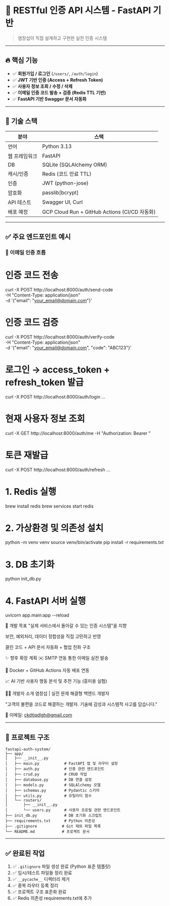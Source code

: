 # 🧠 RESTful 인증 API 시스템 - FastAPI 기반

> 염창섭이 직접 설계하고 구현한 실전 인증 시스템

---

## 🔥 핵심 기능

- ✅ **회원가입 / 로그인** (`/users/`, `/auth/login`)
- ✅ **JWT 기반 인증 (Access + Refresh Token)**
- ✅ **사용자 정보 조회 / 수정 / 삭제**
- ✅ **이메일 인증 코드 발송 + 검증 (Redis TTL 기반)**
- ✅ **FastAPI 기반 Swagger 문서 자동화**

---

## 🧩 기술 스택

| 분야       | 스택 |
|------------|------|
| 언어       | Python 3.13 |
| 웹 프레임워크 | FastAPI |
| DB         | SQLite (SQLAlchemy ORM) |
| 캐시/인증   | Redis (코드 만료 TTL) |
| 인증       | JWT (python-jose) |
| 암호화     | passlib[bcrypt] |
| API 테스트  | Swagger UI, Curl |
| 배포 예정  | GCP Cloud Run + GitHub Actions (CI/CD 자동화)

---

## ✅ 주요 엔드포인트 예시

### 🔐 이메일 인증 흐름

# 인증 코드 전송
curl -X POST http://localhost:8000/auth/send-code \
  -H "Content-Type: application/json" \
  -d '{"email": "your_email@domain.com"}'

# 인증 코드 검증
curl -X POST http://localhost:8000/auth/verify-code \
  -H "Content-Type: application/json" \
  -d '{"email": "your_email@domain.com", "code": "ABC123"}'

# 로그인 → access_token + refresh_token 발급
curl -X POST http://localhost:8000/auth/login ...

# 현재 사용자 정보 조회
curl -X GET http://localhost:8000/auth/me -H "Authorization: Bearer <token>"

# 토큰 재발급
curl -X POST http://localhost:8000/auth/refresh ...

# 1. Redis 실행
brew install redis
brew services start redis

# 2. 가상환경 및 의존성 설치
python -m venv venv
source venv/bin/activate
pip install -r requirements.txt

# 3. DB 초기화
python init_db.py

# 4. FastAPI 서버 실행
uvicorn app.main:app --reload

🧠 개발 목표
"실제 서비스에서 돌아갈 수 있는 인증 시스템"을 지향

보안, 예외처리, 데이터 정합성을 직접 고민하고 반영

클린 코드 + API 문서 자동화 + 협업 친화 구조

✨ 향후 확장 계획
✉️ SMTP 연동 통한 이메일 실전 발송

🚀 Docker + GitHub Actions 자동 배포 연동

📈 AI 기반 사용자 행동 분석 및 추천 기능 (흥미용 실험)

👨‍💻 개발자 소개
염창섭 | 실전 문제 해결형 백엔드 개발자

"고객의 불편을 코드로 해결하는 개발자.
기술에 감성과 시스템적 사고를 담습니다."

📧 이메일: ckdtjqdlgh@gmail.com

---

## 📁 프로젝트 구조

```
fastapi-auth-system/
├── app/
│   ├── __init__.py
│   ├── main.py           # FastAPI 앱 및 라우터 설정
│   ├── auth.py           # 인증 관련 엔드포인트
│   ├── crud.py           # CRUD 작업
│   ├── database.py       # DB 연결 설정
│   ├── models.py         # SQLAlchemy 모델
│   ├── schemas.py        # Pydantic 스키마
│   ├── utils.py          # 유틸리티 함수
│   └── routers/
│       ├── __init__.py
│       └── users.py      # 사용자 프로필 관련 엔드포인트
├── init_db.py            # DB 초기화 스크립트
├── requirements.txt      # Python 의존성
├── .gitignore           # Git 제외 파일 목록
└── README.md            # 프로젝트 문서
```

---

## ✅ 완료된 작업

1. ✅ `.gitignore` 파일 생성 완료 (Python 표준 템플릿)
2. ✅ 임시/테스트 파일들 정리 완료
3. ✅ `__pycache__` 디렉터리 제거
4. ✅ 중복 라우터 등록 정리
5. ✅ 프로젝트 구조 표준화 완료
6. ✅ Redis 의존성 requirements.txt에 추가
